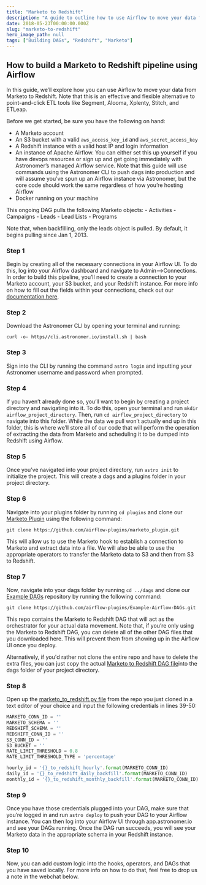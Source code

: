 ```yaml
---
title: "Marketo to Redshift"
description: "A guide to outline how to use Airflow to move your data from Marketo to Redshift."
date: 2018-05-23T00:00:00.000Z
slug: "marketo-to-redshift"
hero_image_path: null
tags: ["Building DAGs", "Redshift", "Marketo"]
---
```


## How to build a Marketo to Redshift pipeline using Airflow

In this guide, we’ll explore how you can use Airflow to move your data from Marketo to Redshift. Note that this is an effective and flexible alternative to point-and-click ETL tools like Segment, Alooma, Xplenty, Stitch, and ETLeap.

Before we get started, be sure you have the following on hand:

* A Marketo account
* An S3 bucket with a valid `aws_access_key_id` and `aws_secret_access_key`
* A Redshift instance with a valid host IP and login information
* An instance of Apache Airflow. You can either set this up yourself if you have devops resources or sign
  up and get going immediately with Astronomer’s managed Airflow service. Note that this guide will use
  commands using the Astronomer CLI to push dags into production and will assume you’ve spun up an Airflow
  instance via Astronomer, but the core code should work the same regardless of how you’re hosting Airflow
* Docker running on your machine

This ongoing DAG pulls the following Marketo objects:
    - Activities
    - Campaigns
    - Leads
    - Lead Lists
    - Programs

Note that, when backfilling, only the leads object is pulled. By default, it begins
pulling since Jan 1, 2013.



### Step 1

Begin by creating all of the necessary connections in your Airflow UI. To do this, log into your Airflow dashboard and navigate to Admin-->Connections. In order to build this pipeline, you’ll need to create a connection to your Marketo account, your S3 bucket, and your Redshift instance. For more info on how to fill out the fields within your connections, check out our [documentation here](https://docs.astronomer.io/v2/apache_airflow/tutorial/connections.html).

### Step 2

Download the Astronomer CLI by opening your terminal and running:

`curl -o- https//cli.astronomer.io/install.sh | bash`

### Step 3

Sign into the CLI by running the command `astro login` and inputting your Astronomer username and password when prompted.

### Step 4

If you haven’t already done so, you’ll want to begin by creating a project directory and navigating into it. To do this, open your terminal and run `mkdir airflow_project_directory`. Then, run `cd airflow_project_directory` to navigate into this folder. While the data we pull won’t actually end up in this folder, this is where we’ll store all of our code that will perform the operation of extracting the data from Marketo and scheduling it to be dumped into Redshift using Airflow.

### Step 5

Once you’ve navigated into your project directory, run `astro init` to initialize the project. This will create a dags and a plugins folder in your project directory.

### Step 6

Navigate into your plugins folder by running `cd plugins` and clone our [Marketo Plugin](https://github.com/airflow-plugins/marketo_plugin) using the following command:

`git clone https://github.com/airflow-plugins/marketo_plugin.git`

This will allow us to use the Marketo hook to establish a connection to Marketo and extract data into a file. We will also be able to use the appropriate operators to transfer the Marketo data to S3 and then from S3 to Redshift.

### Step 7

Now, navigate into your dags folder by running `cd ../dags` and clone our [Example DAGs](https://github.com/airflow-plugins/Example-Airflow-DAGs) repository by running the following command:

`git clone https://github.com/airflow-plugins/Example-Airflow-DAGs.git`

This repo contains the Marketo to Redshift DAG that will act as the orchestrator for your actual data movement. Note that, if you’re only using the Marketo to Redshift DAG, you can delete all of the other DAG files that you downloaded here. This will prevent them from showing up in the Airflow UI once you deploy.

Alternatively, if you'd rather not clone the entire repo and have to delete the extra files, you can just copy the actual [Marketo to Redshift DAG file](https://github.com/airflow-plugins/Example-Airflow-DAGs/blob/master/etl/marketo_to_redshift.py)into the dags folder of your project directory.

### Step 8

Open up the [marketo_to_redshift.py file](https://github.com/airflow-plugins/Example-Airflow-DAGs/blob/master/etl/marketo_to_redshift.py#L39) from the repo you just cloned in a text editor of your choice and input the following credentials in lines 39-50:

```py
MARKETO_CONN_ID = ''
MARKETO_SCHEMA = ''
REDSHIFT_SCHEMA = ''
REDSHIFT_CONN_ID = ''
S3_CONN_ID = ''
S3_BUCKET = ''
RATE_LIMIT_THRESHOLD = 0.8
RATE_LIMIT_THRESHOLD_TYPE = 'percentage'

hourly_id = '{}_to_redshift_hourly'.format(MARKETO_CONN_ID)
daily_id = '{}_to_redshift_daily_backfill'.format(MARKETO_CONN_ID)
monthly_id = '{}_to_redshift_monthly_backfill'.format(MARKETO_CONN_ID)
```

### Step 9

Once you have those credentials plugged into your DAG, make sure that you’re logged in and run `astro deploy` to push your DAG to your Airflow instance. You can then log into your Airflow UI through app.astronomer.io and see your DAGs running. Once the DAG run succeeds, you will see your Marketo data in the appropriate schema in your Redshift instance.

### Step 10

Now, you can add custom logic into the hooks, operators, and DAGs that you have saved locally. For more info on how to do that, feel free to drop us a note in the webchat below.

